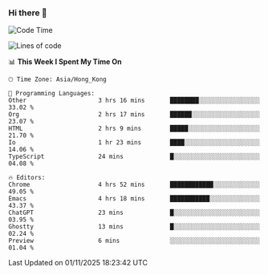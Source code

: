 ### Hi there 👋

<!--
**nicehiro/nicehiro** is a ✨ _special_ ✨ repository because its `README.md` (this file) appears on your GitHub profile.

Here are some ideas to get you started:

- 🔭 I’m currently working on ...
- 🌱 I’m currently learning ...
- 👯 I’m looking to collaborate on ...
- 🤔 I’m looking for help with ...
- 💬 Ask me about ...
- 📫 How to reach me: ...
- 😄 Pronouns: ...
- ⚡ Fun fact: ...
-->

<!--START_SECTION:waka-->
![Code Time](http://img.shields.io/badge/Code%20Time-1%2C186%20hrs%2049%20mins-blue)

![Lines of code](https://img.shields.io/badge/From%20Hello%20World%20I%27ve%20Written-1.9%20million%20lines%20of%20code-blue)

📊 **This Week I Spent My Time On** 

```text
🕑︎ Time Zone: Asia/Hong_Kong

💬 Programming Languages: 
Other                    3 hrs 16 mins       ████████░░░░░░░░░░░░░░░░░   33.02 % 
Org                      2 hrs 17 mins       ██████░░░░░░░░░░░░░░░░░░░   23.07 % 
HTML                     2 hrs 9 mins        █████░░░░░░░░░░░░░░░░░░░░   21.70 % 
Io                       1 hr 23 mins        ████░░░░░░░░░░░░░░░░░░░░░   14.06 % 
TypeScript               24 mins             █░░░░░░░░░░░░░░░░░░░░░░░░   04.08 % 

🔥 Editors: 
Chrome                   4 hrs 52 mins       ████████████░░░░░░░░░░░░░   49.05 % 
Emacs                    4 hrs 18 mins       ███████████░░░░░░░░░░░░░░   43.37 % 
ChatGPT                  23 mins             █░░░░░░░░░░░░░░░░░░░░░░░░   03.95 % 
Ghostty                  13 mins             █░░░░░░░░░░░░░░░░░░░░░░░░   02.24 % 
Preview                  6 mins              ░░░░░░░░░░░░░░░░░░░░░░░░░   01.04 % 
```


 Last Updated on 01/11/2025 18:23:42 UTC
<!--END_SECTION:waka-->
